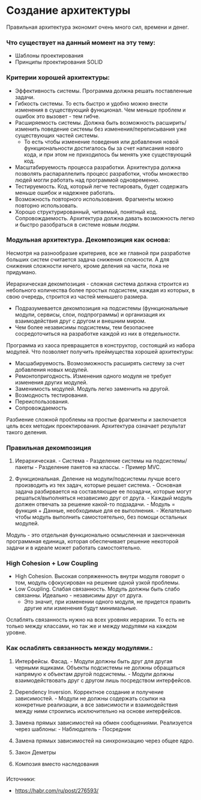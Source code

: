 # Создание архитектуры 
Правильная архитектура экономит очень много сил, времени и денег.

### Что существует на данный момент на эту тему: 
  - Шаблоны проектирования
  - Принципы проектирования SOLID
  

### Критерии хорошей архитектуры:
  - Эффективность системы. Программа должна решать поставленные задачи.
  - Гибкость системы. То есть быстро и удобно можно внести изменения в существующий функционал. Чем меньше проблем и ошибок это вызовет - тем гибче.
  - Расширяемость системы. Должна быть возможность расширить/изменить поведение системы без изменения/переписывания уже существующих частей системы. 
    - То есть чтобы изменение поведения или добавления новой функциональности достигалось бы за счет написания нового кода, и при этом не приходилось бы менять уже существующий код.
  - Масштабируемость процесса разработки. Архитектура должна позволять распараллелить процесс разработки, чтобы множество людей могли работать над программой одновременно.
  - Тестируемость. Код, который легче тестировать, будет содержать меньше ошибок и надежнее работать.
  - Возможность повторного использования. Фрагменты можно повторно использовать.
  - Хорошо структурированный, читаемый, понятный код. Сопровождаемость. Архитектура должна давать возможность легко и быстро разобраться в системе новым людям.
  
  
### Модульная архитектура. Декомпозиция как основа: 
Несмотря на разнообразие критериев, все же главной при разработке больших систем считается задача снижения сложности. А для снижения сложности ничего, кроме деления на части, пока не придумано. 

Иерархическая декомпозиция - сложная система должна строится из небольного количества более простых подсистем, каждая из которых, в свою очередь, строится из частей меньшего размера.
  - Подразумевается декомпозиция на подсистемы (функциональные модули, сервисы, слои, подпрограммы) и организация их взаимодействия друг с другом и внешним миром.
  - Чем более независимы подсистемы, тем безопаснее сосредоточиться на разработке каждой из них в отедельности.
  
Программа из хаоса превращается в конструктор, состоящий из набора модулей. Что позволяет получить преймущества хорошей архитектуры:
  - Масшабируемость. Возмозможность расширять систему за счет добавления новых модулей.
  - Ремонтопригодность. Изменения одного модуля не требует изменения других модулей. 
  - Заменимость модулей. Модуль легко заменчить на другой.
  - Возмодность тестирования.
  - Переиспользования.
  - Сопровождаемость

Разбиение сложной проблемы на простые фрагменты и заключается цель всех методик проектирования. 
Архитектура означает результат такого деления. 


### Правильная декомпозиция
  1. Иерархическая.
    - Система
    - Разделение системы на подсистемы/пакеты
    - Разделение пакетов на классы. 
    - Пример MVC.
  
  2. Функциональная. Деление на модули/подсистемы лучше всего производить из тех задач, которые решает система. 
    - Основная задача разбирвается на составляющие ее позадачи, которые могут решаться/выполняться независимо друг от друга.
    - Каждый модуль должен отвечать за решение какой-то подзадачи. 
    - Модуль = функция + Данные, необходимые для ее выполнения.
    - Желательно чтобы модуль выполнить самостоятельно, без помощи остальных модулей. 

Модуль - это отдельная функционально осмысленная и законченная программная единица, которая обеспечивает решение некоторой задачи и в идеале может работать самостоятельно.

	
### High Cohesion + Low Coupling
  
  - High Cohesion. Высокая сопряженность внутри модуля говорит о том, модуль сфокусирован на решение одной узкой проблемы. 
  - Low Coupling. Слабая связанность. Модуль должны быть слабо связанны. Идеально - независимы друг от друга.
    - Это значит, при изменении одного модуля, не придется править другие или изменения будут минимальные.
	
Ослаблять связанность нужно на всех уровнях иерархии. То есть не только между классами, но так же и между модулями на каждом уровне.


### Как ослаблять связанность между модулями.: 

  1. Интерфейсы. Фасад. 
    - Модули должны быть друг для другая черными ящиками. Объекты подсистемы не должны обращаться напрямую к объектам другой подсистемы.
	- Модули должны взаимодействовать друг с другом лишь посредством интерфейсов.
  
  2. Dependency Inversion. Корректное создание и получение зависимостей. 
    - Модули не должны содержать ссылки на конкретные реализации, а все зависимости и взаимодействия между ними строились исключительно на основе интерфейсов.
  
  3. Замена прямых зависимостей на обмен сообщениями. Реализуется через шаблоны: 
    - Наблюдатель
    - Посредник
  
  4. Замена прямых зависимостей на синхронизацию через общее ядро.
  
  5. Закон Деметры

  6. Композия вместо наследования   


###
Источники: 
  - https://habr.com/ru/post/276593/